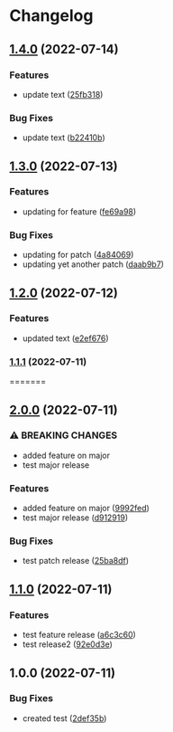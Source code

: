 # Changelog


## [1.4.0](https://www.github.com/VirendraRaval/pipeline/compare/v1.3.0...v1.4.0) (2022-07-14)


### Features

* update text ([25fb318](https://www.github.com/VirendraRaval/pipeline/commit/25fb31808eff9dc4bb07f90167fd0746edaa5a76))


### Bug Fixes

* update text ([b22410b](https://www.github.com/VirendraRaval/pipeline/commit/b22410ba7cbc22f8802e58c322050f7537ea2f49))

## [1.3.0](https://www.github.com/VirendraRaval/pipeline/compare/v1.2.0...v1.3.0) (2022-07-13)


### Features

* updating for feature ([fe69a98](https://www.github.com/VirendraRaval/pipeline/commit/fe69a9874705f9cd01ebbb966accbd37d2f4d654))


### Bug Fixes

* updating for patch ([4a84069](https://www.github.com/VirendraRaval/pipeline/commit/4a840699cdbdbbbdf27eb6c7f46bfaec20fe2a46))
* updating yet another patch ([daab9b7](https://www.github.com/VirendraRaval/pipeline/commit/daab9b73fb91a6731da2a1792a141757669fe073))

## [1.2.0](https://www.github.com/VirendraRaval/pipeline/compare/v1.1.1...v1.2.0) (2022-07-12)


### Features

* updated text ([e2ef676](https://www.github.com/VirendraRaval/pipeline/commit/e2ef676d7a399e4862cf0bca4b4f454476d59a81))

### [1.1.1](https://www.github.com/VirendraRaval/pipeline/compare/v1.1.0...v1.1.1) (2022-07-11)
=======
## [2.0.0](https://www.github.com/VirendraRaval/pipeline/compare/v1.1.0...v2.0.0) (2022-07-11)


### ⚠ BREAKING CHANGES

* added feature on major
* test major release

### Features

* added feature on major ([9992fed](https://www.github.com/VirendraRaval/pipeline/commit/9992fed5a2694fb3fede57e9c29ba362d0ad0f8e))
* test major release ([d912919](https://www.github.com/VirendraRaval/pipeline/commit/d912919456f3a157ffc204293154cd666c924c42))



### Bug Fixes

* test patch release ([25ba8df](https://www.github.com/VirendraRaval/pipeline/commit/25ba8dfc0ac03e801bd9da435e440b770ad7be6b))

## [1.1.0](https://www.github.com/VirendraRaval/pipeline/compare/v1.0.0...v1.1.0) (2022-07-11)


### Features

* test feature release ([a6c3c60](https://www.github.com/VirendraRaval/pipeline/commit/a6c3c607820098982cb4cdf43621de4a3f8be2da))
* test release2 ([92e0d3e](https://www.github.com/VirendraRaval/pipeline/commit/92e0d3ec32cd502885dbd8d232b9d2dec0a88cb3))

## 1.0.0 (2022-07-11)


### Bug Fixes

* created test ([2def35b](https://www.github.com/VirendraRaval/pipeline/commit/2def35bf1cc9404473dfd23c2b9e0faad3d06d2a))
